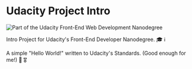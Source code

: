 # Udacity Project Intro
![Part of the Udacity Front-End Web Development Nanodegree](https://img.shields.io/badge/Udacity-Front--End%20Web%20Developer%20Nanodegree-02b3e4.svg)

Intro Project for Udacity's Front-End Developer Nanodegree. 🎓 ℹ️

A simple "Hello World!" written to Udacity's Standards. (Good enough for me!) 🙌 🎖
